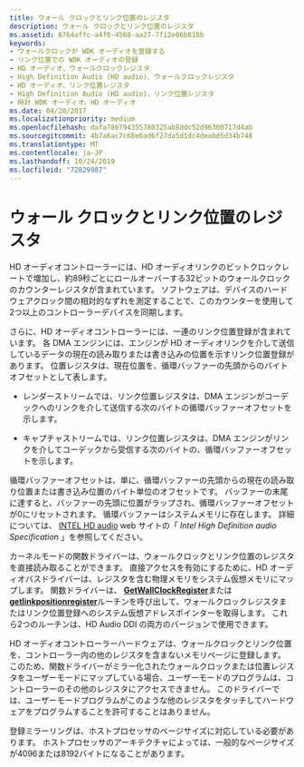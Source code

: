 ```yaml
---
title: ウォール クロックとリンク位置のレジスタ
description: ウォール クロックとリンク位置のレジスタ
ms.assetid: 6764affc-a4f0-4568-aa27-7f12e86b818b
keywords:
- ウォールクロックが WDK オーディオを登録する
- リンク位置での WDK オーディオの登録
- HD オーディオ、ウォールクロックレジスタ
- High Definition Audio (HD audio)、ウォールクロックレジスタ
- HD オーディオ、リンク位置レジスタ
- High Definition Audio (HD audio)、リンク位置レジスタ
- 時計 WDK オーディオ、HD オーディオ
ms.date: 04/20/2017
ms.localizationpriority: medium
ms.openlocfilehash: dafa786794355780325ab8ddc52d96300717d4ab
ms.sourcegitcommit: 4b7a6ac7c68e6ad6f27da5d1dc4deabd5d34b748
ms.translationtype: MT
ms.contentlocale: ja-JP
ms.lasthandoff: 10/24/2019
ms.locfileid: "72829987"
---
```

# <a name="wall-clock-and-link-position-registers"></a>ウォール クロックとリンク位置のレジスタ


HD オーディオコントローラーには、HD オーディオリンクのビットクロックレートで増加し、約89秒ごとにロールオーバーする32ビットのウォールクロックのカウンターレジスタが含まれています。 ソフトウェアは、デバイスのハードウェアクロック間の相対的なずれを測定することで、このカウンターを使用して2つ以上のコントローラーデバイスを同期します。

さらに、HD オーディオコントローラーには、一連のリンク位置登録が含まれています。 各 DMA エンジンには、エンジンが HD オーディオリンクを介して送信しているデータの現在の読み取りまたは書き込みの位置を示すリンク位置登録があります。 位置レジスタは、現在位置を、循環バッファーの先頭からのバイトオフセットとして表します。

-   レンダーストリームでは、リンク位置レジスタは、DMA エンジンがコーデックへのリンクを介して送信する次のバイトの循環バッファーオフセットを示します。

-   キャプチャストリームでは、リンク位置レジスタは、DMA エンジンがリンクを介してコーデックから受信する次のバイトの、循環バッファーオフセットを示します。

循環バッファーオフセットは、単に、循環バッファーの先頭からの現在の読み取り位置または書き込み位置のバイト単位のオフセットです。 バッファーの末尾に達すると、バッファーの先頭に位置がラップされ、循環バッファーオフセットが0にリセットされます。 循環バッファーはシステムメモリに存在します。 詳細については、 [INTEL HD audio](https://go.microsoft.com/fwlink/p/?linkid=42508) web サイトの「 *Intel High Definition audio Specification* 」を参照してください。

カーネルモードの関数ドライバーは、ウォールクロックとリンク位置のレジスタを直接読み取ることができます。 直接アクセスを有効にするために、HD オーディオバスドライバーは、レジスタを含む物理メモリをシステム仮想メモリにマップします。 関数ドライバーは、 [**GetWallClockRegister**](https://docs.microsoft.com/windows-hardware/drivers/ddi/hdaudio/nc-hdaudio-pget_wall_clock_register)または[**getlinkpositionregister**](https://docs.microsoft.com/windows-hardware/drivers/ddi/hdaudio/nc-hdaudio-pget_link_position_register)ルーチンを呼び出して、ウォールクロックレジスタまたはリンク位置登録へのシステム仮想アドレスポインターを取得します。 これら2つのルーチンは、HD Audio DDI の両方のバージョンで使用できます。

HD オーディオコントローラーハードウェアは、ウォールクロックとリンク位置を、コントローラー内の他のレジスタを含まないメモリページに登録します。 このため、関数ドライバーがミラー化されたウォールクロックまたは位置レジスタをユーザーモードにマップしている場合、ユーザーモードのプログラムは、コントローラーのその他のレジスタにアクセスできません。 このドライバーでは、ユーザーモードプログラムがこのような他のレジスタをタッチしてハードウェアをプログラムすることを許可することはありません。

登録ミラーリングは、ホストプロセッサのページサイズに対応している必要があります。 ホストプロセッサのアーキテクチャによっては、一般的なページサイズが4096または8192バイトになることがあります。

 

 




